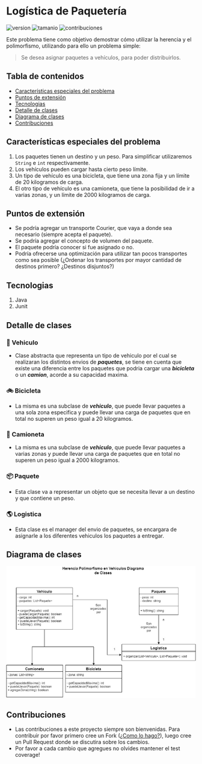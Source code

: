 # Logística de Paquetería 
![version](https://img.shields.io/static/v1?label=version&message=v0.1&color=green) ![tamanio](https://img.shields.io/static/v1?label=tamanio&message=6.36kb&color=green) ![contribuciones](https://img.shields.io/static/v1?label=contribuciones&message=bienvenidas&color=green)

Este problema tiene como objetivo demostrar cómo utilizar la herencia y el polimorfismo, utilizando para ello un problema simple:

> Se desea asignar paquetes a vehículos, para poder distribuirlos.

## Tabla de contenidos
* [Características especiales del problema](#características-especiales-del-problema)
* [Puntos de extensión](#puntos-de-extensión)
* [Tecnologias](#tecnologias)
* [Detalle de clases](#detalle-de-clases)
* [Diagrama de clases](#diagrama-de-clases)
* [Contribuciones](#contribuciones)

## Características especiales del problema

1. Los paquetes tienen un destino y un peso. Para simplificar utilizaremos `String` e `int` respectivamente.
2. Los vehículos pueden cargar hasta cierto peso límite.
3. Un tipo de vehículo es una bicicleta, que tiene una zona fija y un límite de 20 kilogramos de carga.
4. El otro tipo de vehículo es una camioneta, que tiene la posibilidad de ir a varias zonas, y un límite de 2000 kilogramos de carga.

## Puntos de extensión

* Se podría agregar un transporte Courier, que vaya a donde sea necesario (siempre acepta el paquete).
* Se podría agregar el concepto de volumen del paquete.
* El paquete podría conocer si fue asignado o no.
* Podría ofrecerse una optimización para utilizar tan pocos transportes como sea posible (¿Ordenar los transportes por mayor cantidad de destinos primero? ¿Destinos disjuntos?)

## Tecnologias

1. Java
2. Junit

## Detalle de clases

### :large_blue_diamond: Vehiculo
* Clase abstracta que representa un tipo de vehiculo por el cual se realizaran los distintos envios de ***paquetes***, se tiene en cuenta que existe una diferencia entre los paquetes que podria cargar una ***bicicleta*** o un ***camion***, acorde a su capacidad maxima.

### :bike: Bicicleta
* La misma es una subclase de ***vehiculo***, que puede llevar paquetes a una sola zona especifica y puede llevar una carga de paquetes que en total no superen un peso igual a 20 kilogramos.

### :truck: Camioneta
* La misma es una subclase de ***vehiculo***, que puede llevar paquetes a varias zonas y puede llevar una carga de paquetes que en total no superen un peso igual a 2000 kilogramos.

### :package: Paquete
* Esta clase va a representar un objeto que se necesita llevar a un destino y que contiene un peso.

### :earth_americas: Logistica
* Esta clase es el manager del envio de paquetes, se encargara de asignarle a los diferentes vehiculos los paquetes a entregar.

## Diagrama de clases
![diagrama-de-clases](assets/diagrama-de-clases.jpeg)

## Contribuciones

* Las contribuciones a este proyecto siempre son bienvenidas. Para contribuir por favor primero cree un Fork ([¿Como lo hago?](http://kbroman.org/github_tutorial/pages/fork.html)), luego cree un Pull Request donde se discutira sobre los cambios.
* Por favor a cada cambio que agregues no olvides mantener el test coverage!


